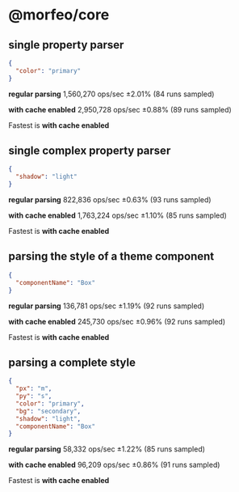 # @morfeo/core

## single property parser

```json
{
  "color": "primary"
}
```

**regular parsing**  1,560,270 ops/sec ±2.01% (84 runs sampled)

**with cache enabled**  2,950,728 ops/sec ±0.88% (89 runs sampled)

Fastest is **with cache enabled**


## single complex property parser

```json
{
  "shadow": "light"
}
```

**regular parsing**  822,836 ops/sec ±0.63% (93 runs sampled)

**with cache enabled**  1,763,224 ops/sec ±1.10% (85 runs sampled)

Fastest is **with cache enabled**


## parsing the style of a theme component

```json
{
  "componentName": "Box"
}
```

**regular parsing**  136,781 ops/sec ±1.19% (92 runs sampled)

**with cache enabled**  245,730 ops/sec ±0.96% (92 runs sampled)

Fastest is **with cache enabled**


## parsing a complete style

```json
{
  "px": "m",
  "py": "s",
  "color": "primary",
  "bg": "secondary",
  "shadow": "light",
  "componentName": "Box"
}
```

**regular parsing**  58,332 ops/sec ±1.22% (85 runs sampled)

**with cache enabled**  96,209 ops/sec ±0.86% (91 runs sampled)

Fastest is **with cache enabled**

